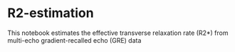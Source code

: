 # R2-estimation
This notebook estimates the effective transverse relaxation rate (R2*) from multi-echo gradient-recalled echo (GRE) data
